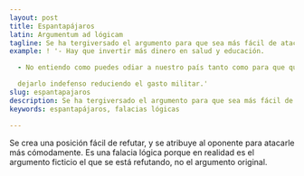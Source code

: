 ```yaml
---
layout: post
title: Espantapájaros
latin: Argumentum ad lógicam
tagline: Se ha tergiversado el argumento para que sea más fácil de atacar.
example: ! '- Hay que invertir más dinero en salud y educación.

  - No entiendo como puedes odiar a nuestro país tanto como para que quieras

  dejarlo indefenso reduciendo el gasto militar.'
slug: espantapajaros
description: Se ha tergiversado el argumento para que sea más fácil de atacar.
keywords: espantapájaros, falacias lógicas

---
```

Se crea una posición fácil de refutar, y se atribuye al oponente para atacarle más cómodamente. Es una falacia lógica porque en realidad es el argumento ficticio el que se está refutando, no el argumento original.

